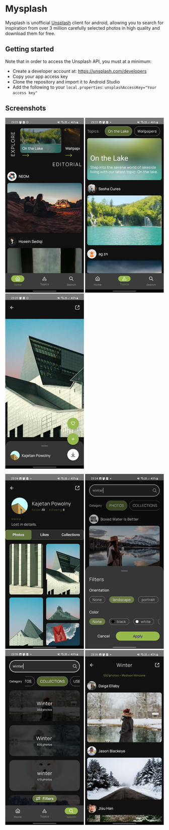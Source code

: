 # Mysplash

Mysplash is unofficial [Unsplash](https://unsplash.com/) client for android,
allowing you to search for inspiration from over 3 million
carefully selected photos in high quality and
download them for free.

## Getting started

Note that in order to access the Unsplash API,
you must at a minimum:

* Create a developer account at: https://unsplash.com/developers
* Copy your app access key
* Clone the repository and import it to Android Studio
* Add the following to your `local.properties`:
  `unsplashAccessKey="Your access key"`

## Screenshots

<p align="left">
<img src="Screenshots/Editorial.jpg" alt="drawing" width="250"/>
<img src="Screenshots/Topics.jpg" alt="drawing" width="250"/>
<img src="Screenshots/PhotoInfo1.jpg" alt="drawing" width="250"/>
</p>
<p align="left">
 <img src="Screenshots/User.jpg" alt="drawing" width="250"/>
<img src="Screenshots/Search.jpg" alt="drawing" width="250"/>
<img src="Screenshots/Collections.jpg" alt="drawing" width="250"/>
<img src="Screenshots/collectionView.jpg" alt="drawing" width="250"/>
</p>